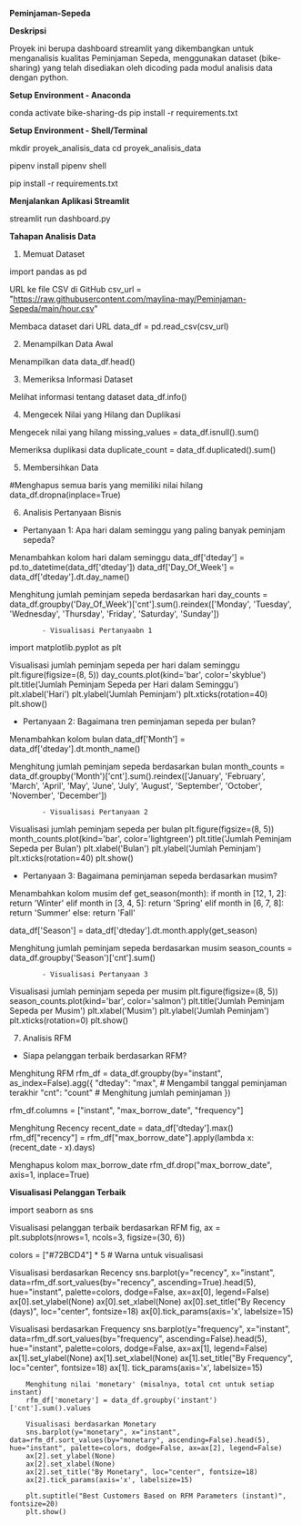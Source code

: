 **Peminjaman-Sepeda**

**Deskripsi**


Proyek ini berupa dashboard streamlit yang dikembangkan untuk menganalisis kualitas Peminjaman Sepeda, menggunakan dataset (bike-sharing) yang telah disediakan oleh dicoding pada modul analisis data dengan python.

**Setup Environment - Anaconda**

conda activate bike-sharing-ds
pip install -r requirements.txt

**Setup Environment - Shell/Terminal**

mkdir proyek_analisis_data
cd proyek_analisis_data

pipenv install
pipenv shell

pip install -r requirements.txt

**Menjalankan Aplikasi Streamlit**

streamlit run dashboard.py

**Tahapan Analisis Data**

1. Memuat Dataset

import pandas as pd

URL ke file CSV di GitHub
csv_url = "https://raw.githubusercontent.com/maylina-may/Peminjaman-Sepeda/main/hour.csv"

Membaca dataset dari URL
data_df = pd.read_csv(csv_url)

2. Menampilkan Data Awal

Menampilkan data
data_df.head()

3. Memeriksa Informasi Dataset

Melihat informasi tentang dataset
data_df.info()

4. Mengecek Nilai yang Hilang dan Duplikasi

Mengecek nilai yang hilang
missing_values = data_df.isnull().sum()

Memeriksa duplikasi data
duplicate_count = data_df.duplicated().sum()

5. Membersihkan Data

#Menghapus semua baris yang memiliki nilai hilang
data_df.dropna(inplace=True)

6. Analisis Pertanyaan Bisnis

- Pertanyaan 1: Apa hari dalam seminggu yang paling banyak peminjam sepeda?



Menambahkan kolom hari dalam seminggu
data_df['dteday'] = pd.to_datetime(data_df['dteday'])
data_df['Day_Of_Week'] = data_df['dteday'].dt.day_name()

Menghitung jumlah peminjam sepeda berdasarkan hari
day_counts = data_df.groupby('Day_Of_Week')['cnt'].sum().reindex(['Monday', 'Tuesday', 'Wednesday', 'Thursday', 'Friday', 'Saturday', 'Sunday'])

            - Visualisasi Pertanyaabn 1

import matplotlib.pyplot as plt

Visualisasi jumlah peminjam sepeda per hari dalam seminggu
plt.figure(figsize=(8, 5))
day_counts.plot(kind='bar', color='skyblue')
plt.title('Jumlah Peminjam Sepeda per Hari dalam Seminggu')
plt.xlabel('Hari')
plt.ylabel('Jumlah Peminjam')
plt.xticks(rotation=40)
plt.show()

- Pertanyaan 2: Bagaimana tren peminjaman sepeda per bulan?

Menambahkan kolom bulan
data_df['Month'] = data_df['dteday'].dt.month_name()

Menghitung jumlah peminjam sepeda berdasarkan bulan
month_counts = data_df.groupby('Month')['cnt'].sum().reindex(['January', 'February', 'March', 'April', 'May', 'June', 'July', 'August', 'September', 'October', 'November', 'December'])

            - Visualisasi Pertanyaan 2

Visualisasi jumlah peminjam sepeda per bulan
plt.figure(figsize=(8, 5))
month_counts.plot(kind='bar', color='lightgreen')
plt.title('Jumlah Peminjam Sepeda per Bulan')
plt.xlabel('Bulan')
plt.ylabel('Jumlah Peminjam')
plt.xticks(rotation=40)
plt.show()

- Pertanyaan 3: Bagaimana peminjaman sepeda berdasarkan musim?

Menambahkan kolom musim
def get_season(month):
    if month in [12, 1, 2]:
        return 'Winter'
    elif month in [3, 4, 5]:
        return 'Spring'
    elif month in [6, 7, 8]:
        return 'Summer'
    else:
        return 'Fall'

data_df['Season'] = data_df['dteday'].dt.month.apply(get_season)

Menghitung jumlah peminjam sepeda berdasarkan musim
season_counts = data_df.groupby('Season')['cnt'].sum()

            - Visualisasi Pertanyaan 3

Visualisasi jumlah peminjam sepeda per musim
plt.figure(figsize=(8, 5))
season_counts.plot(kind='bar', color='salmon')
plt.title('Jumlah Peminjam Sepeda per Musim')
plt.xlabel('Musim')
plt.ylabel('Jumlah Peminjam')
plt.xticks(rotation=0)
plt.show()

7. Analisis RFM

- Siapa pelanggan terbaik berdasarkan RFM?

Menghitung RFM
rfm_df = data_df.groupby(by="instant", as_index=False).agg({
    "dteday": "max",  # Mengambil tanggal peminjaman terakhir
    "cnt": "count"    # Menghitung jumlah peminjaman
})

rfm_df.columns = ["instant", "max_borrow_date", "frequency"]

Menghitung Recency
recent_date = data_df['dteday'].max()
rfm_df["recency"] = rfm_df["max_borrow_date"].apply(lambda x: (recent_date - x).days)

Menghapus kolom max_borrow_date
rfm_df.drop("max_borrow_date", axis=1, inplace=True)

**Visualisasi Pelanggan Terbaik**

import seaborn as sns

Visualisasi pelanggan terbaik berdasarkan RFM
fig, ax = plt.subplots(nrows=1, ncols=3, figsize=(30, 6))

colors = ["#72BCD4"] * 5  # Warna untuk visualisasi

Visualisasi berdasarkan Recency
sns.barplot(y="recency", x="instant", data=rfm_df.sort_values(by="recency", ascending=True).head(5), hue="instant", palette=colors, dodge=False, ax=ax[0], legend=False)
ax[0].set_ylabel(None)
ax[0].set_xlabel(None)
ax[0].set_title("By Recency (days)", loc="center", fontsize=18)
ax[0].tick_params(axis='x', labelsize=15)

Visualisasi berdasarkan Frequency
sns.barplot(y="frequency", x="instant", data=rfm_df.sort_values(by="frequency", ascending=False).head(5), hue="instant", palette=colors, dodge=False, ax=ax[1], legend=False)
ax[1].set_ylabel(None)
ax[1].set_xlabel(None)
ax[1].set_title("By Frequency", loc="center", fontsize=18)
ax[1]. tick_params(axis='x', labelsize=15)

        Menghitung nilai 'monetary' (misalnya, total cnt untuk setiap instant)
        rfm_df['monetary'] = data_df.groupby('instant')['cnt'].sum().values

        Visualisasi berdasarkan Monetary
        sns.barplot(y="monetary", x="instant", data=rfm_df.sort_values(by="monetary", ascending=False).head(5), hue="instant", palette=colors, dodge=False, ax=ax[2], legend=False)
        ax[2].set_ylabel(None)
        ax[2].set_xlabel(None)
        ax[2].set_title("By Monetary", loc="center", fontsize=18)
        ax[2].tick_params(axis='x', labelsize=15)

        plt.suptitle("Best Customers Based on RFM Parameters (instant)", fontsize=20)
        plt.show()
